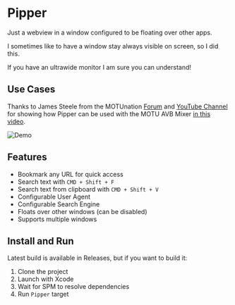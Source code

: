 # Pipper

Just a webview in a window configured to be floating over other apps.

I sometimes like to have a window stay always visible on screen, so I did this.

If you have an ultrawide monitor I am sure you can understand!

## Use Cases

Thanks to James Steele from the MOTUnation [Forum](https://www.motunation.com/forum/index.php) and [YouTube Channel](https://www.youtube.com/user/MOTUNATION) for showing how Pipper can be used with the MOTU AVB Mixer [in this video](https://www.youtube.com/watch?v=uZrAAGjKsAI).

![Demo](demo.gif)

## Features

* Bookmark any URL for quick access
* Search text with `CMD + Shift + F`
* Search text from clipboard with `CMD + Shift + V`
* Configurable User Agent
* Configurable Search Engine
* Floats over other windows (can be disabled)
* Supports multiple windows

## Install and Run

Latest build is available in Releases, but if you want to build it:

1. Clone the project
1. Launch with Xcode
1. Wait for SPM to resolve dependencies
1. Run `Pipper` target
 

